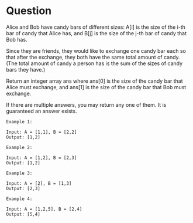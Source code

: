 <h1>Question</h1>

Alice and Bob have candy bars of different sizes: A[i] is the size of the i-th bar of candy that Alice has, and B[j] is the size of the j-th bar of candy that Bob has.

Since they are friends, they would like to exchange one candy bar each so that after the exchange, they both have the same total amount of candy.  (The total amount of candy a person has is the sum of the sizes of candy bars they have.)

Return an integer array ans where ans[0] is the size of the candy bar that Alice must exchange, and ans[1] is the size of the candy bar that Bob must exchange.

If there are multiple answers, you may return any one of them.  It is guaranteed an answer exists.

 
```
Example 1:

Input: A = [1,1], B = [2,2]
Output: [1,2]

Example 2:

Input: A = [1,2], B = [2,3]
Output: [1,2]

Example 3:

Input: A = [2], B = [1,3]
Output: [2,3]

Example 4:

Input: A = [1,2,5], B = [2,4]
Output: [5,4]
```
